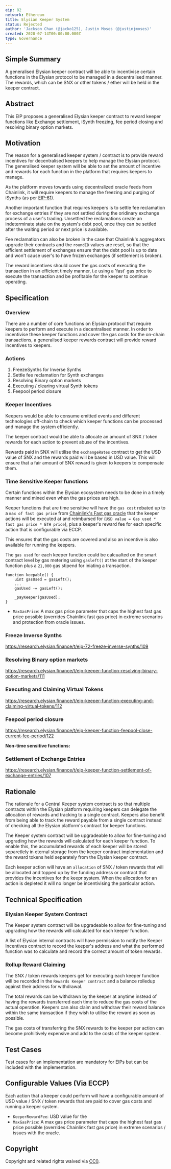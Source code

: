 ```yaml
---
eip: 82
network: Ethereum
title: Elysian Keeper System
status: Rejected
author: 'Jackson Chan (@jacko125), Justin Moses (@justinjmoses)'
created: 2020-07-14T00:00:00.000Z
type: Governance
---
```


## Simple Summary
A generalised Elysian keeper contract will be able to incentivise certain functions in the Elysian protocol to be managed in a decentralised manner. The rewards, which can be SNX or other tokens / ether will be held in the keeper contract.

## Abstract
This EIP proposes a generalised Elysian keeper contract to reward keeper functions like Exchange settlement, iSynth freezing, fee period closing and resolving binary option markets.

## Motivation
The reason for a generalised keeper system / contract is to provide reward incentives for decentralised keepers to help manage the Elysian protocol. The generalised keeper system will be able to set the amount of incentive and rewards for each function in the platform that requires keepers to manage.

As the platform moves towards using decentralized oracle feeds from Chainlink, it will require keepers to manage the freezing and purging of iSynths (as per [EIP-61](./eip-61.md)).

Another important function that requires keepers is to settle fee reclamation for exchange entries if they are not settled during the oridinary exchange process of a user's trading. Unsettled fee reclamations create an indeterminate state on the system's debt pool, once they can be settled after the waiting period or next price is available.

Fee reclamation can also be broken in the case that Chainlink's aggregators upgrade their contracts and the `roundID` values are reset, so that the efficient settlement of exchanges ensure that the debt pool is up to date and won't cause user's to have frozen exchanges (if settlement is broken).

The reward incentives should cover the gas costs of executing the transaction in an efficient timely manner, i.e using a 'fast' gas price to execute the transaction and be profitable for the keeper to continue operating.

## Specification

### Overview

There are a number of core functions on Elysian protocol that require keepers to perform and execute in a decentralised manner. In order to incentivise these keeper functions and cover the gas costs for the on-chain transactions, a generalised keeper rewards contract will provide reward incentives to keepers.

### Actions

1. FreezeSynths for Inverse Synths
2. Settle fee reclamation for Synth exchanges
3. Resolving Binary option markets
4. Executing / clearing virtual Synth tokens
5. Feepool period closure

### Keeper Incentives

Keepers would be able to consume emitted events and different technologies off-chain to check which keeper functions can be processed and manage the system efficiently.

The keeper contract would be able to allocate an amount of SNX / token rewards for each action to prevent abuse of the incentives.

Rewards paid in SNX will utilise the `exchangeRates` contract to get the USD value of SNX and the rewards paid will be based in USD value. This will ensure that a fair amount of SNX reward is given to keepers to compensate them.

### Time Sensitive Keeper functions

Certain functions within the Elysian ecosystem needs to be done in a timely manner and mined even when the gas prices are high.

Keeper functions that are time sensitive will have the `gas cost` rebated up to a `max of fast gas price` from [Chainlink's Fast gas oracle](https://feeds.chain.link/fast-gas-gwei) that the keeper actions will be executed at and reimbursed for (`USD value = Gas used * fast gas price * ETH price`), plus a keeper's reward fee for each specific action that is configurable via ECCP.

This ensures that the gas costs are covered and also an incentive is also available for running the keepers.

The `gas used` for each keeper function could be calcualted on the smart contract level by gas metering using `gasleft()` at the start of the keeper function plus a `21,000` gas stipend for iniating a transaction.

```
function keepable() {
    uint gasUsed = gasLeft();
    ...
    gasUsed -= gasLeft();

    _payKeeper(gasUsed);
}
```

- `MaxGasPrice`: A max gas price parameter that caps the highest fast gas price possible (overrides Chainlink fast gas price) in extreme scenarios and protection from oracle issues.

### Freeze Inverse Synths

https://research.elysian.finance/t/eip-72-freeze-inverse-synths/109

### Resolving Binary option markets

https://research.elysian.finance/t/eip-keeper-function-resolving-binary-option-markets/111

### Executing and Claiming Virtual Tokens

https://research.elysian.finance/t/eip-keeper-function-executing-and-claiming-virtual-tokens/112

### Feepool period closure

https://research.elysian.finance/t/eip-keeper-function-feepool-close-current-fee-period/122

**Non-time sensitive functions:**

### Settlement of Exchange Entries

https://research.elysian.finance/t/eip-keeper-function-settlement-of-exchange-entries/107

## Rationale

The rationale for a Central Keeper system contract is so that multiple contracts within the Elysian platform requiring keepers can delegate the allocation of rewards and tracking to a single contract. Keepers also benefit from being able to track the reward payable from a single contract instead of checking all the Elysian platform's contract for keeper functions.

The Keeper system contract will be upgradeable to allow for fine-tuning and upgrading how the rewards will calculated for each keeper function. To enable this, the accumulated rewards of each keeper will be stored separetlely in eternal storage from the keeper contract implementation and the reward tokens held separately from the Elysian keeper contract.

Each keeper action will have an `allocation` of SNX / token rewards that will be allocated and topped up by the funding address or contract that provides the incentives for the keepr system. When the allocation for an action is depleted it will no longer be incentivising the particular action.

## Technical Specification
<!--The technical specification should describe the syntax and semantics of any new feature.-->

### Elysian Keeper System Contract

The Keeper system contract will be upgradeable to allow for fine-tuning and upgrading how the rewards will calculated for each keeper function.

A list of Elysian internal contracts will have permission to notify the Keeper Incentives contract to record the keeper's address and what the performed function was to calculate and record the correct amount of token rewards.

### Rollup Reward Claiming

The SNX / token rewards keepers get for executing each keeper function will be recorded in the `Rewards Keeper contract` and a balance rolledup against their address for withdrawal.

The total rewards can be withdrawn by the keeper at anytime instead of having the rewards transferred each time to reduce the gas costs of the actual operation. Keepers can also claim and withdraw their reward balance within the same transaction if they wish to utilise the reward as soon as possible.

The gas costs of transferring the SNX rewards to the keeper per action can become prohiitively expensive and add to the costs of the keeper system.

## Test Cases
<!--Test cases for an implementation are mandatory for EIPs but can be included with the implementation..-->
Test cases for an implementation are mandatory for EIPs but can be included with the implementation.

## Configurable Values (Via ECCP)

Each action that a keeper could perform will have a configurable amount of USD value / SNX / token rewards that are paid to cover gas costs and running a keeper system.

- `KeeperRewardFee`: USD value for the
- `MaxGasPrice`: A max gas price parameter that caps the highest fast gas price possible (overrides Chainlink fast gas price) in extreme scenarios / issues with the oracle.

## Copyright
Copyright and related rights waived via [CC0](https://creativecommons.org/publicdomain/zero/1.0/).